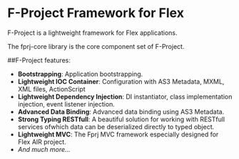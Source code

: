 # F-Project Framework for Flex

F-Project is a lightweight framework for Flex applications.

The fprj-core library is the core component set of F-Project.

##F-Project features:

* **Bootstrapping**: Application bootstrapping.
* **Lightweight IOC Container**: Configuration with AS3 Metadata, MXML, XML files, ActionScript
* **Lightweight Dependency Injection**: DI instantiator, class implementation injection, event listener injection.
* **Advanced Data Binding**: Advanced data binding using AS3 Metadata.
* **Strong Typing RESTfull**: A beautiful solution for working with RESTfull services ofwhich data can be deserialized directly to typed object.
* **Lightweight MVC**: The Fprj MVC framework especially designed for Flex AIR project.
* *And much more...*
